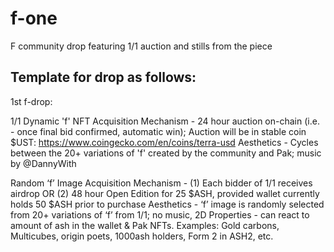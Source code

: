 # f-one
F community drop featuring 1/1 auction and stills from the piece


## Template for drop as follows:
1st f-drop:

1/1 Dynamic 'f' NFT 
Acquisition Mechanism - 24 hour auction on-chain (i.e. - once final bid confirmed, automatic win); Auction will be in stable coin $UST: https://www.coingecko.com/en/coins/terra-usd
Aesthetics - Cycles between the 20+ variations of 'f' created by the community and Pak; music by @DannyWith 

Random ‘f’ Image
Acquisition Mechanism - (1) Each bidder of 1/1 receives airdrop OR (2) 48 hour Open Edition for 25 $ASH, provided wallet currently holds 50 $ASH prior to purchase
Aesthetics - ‘f’ image is randomly selected from 20+ variations of ‘f’ from 1/1; no music, 2D
Properties - can react to amount of ash in the wallet & Pak NFTs. Examples: Gold carbons, Multicubes, origin poets, 1000ash holders, Form 2 in ASH2, etc.

